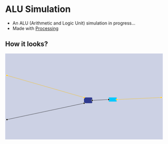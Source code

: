 # ALU Simulation

- An ALU (Arithmetic and Logic Unit) simulation in progress...
- Made with [Processing](https://processing.org/)

## How it looks?

![ALU simulation](./imgs/ALU.png)

